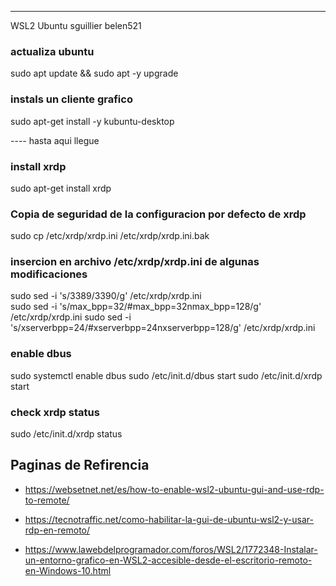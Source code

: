
---------------------------------------------------
WSL2 Ubuntu
sguillier belen521

### actualiza ubuntu
sudo apt update && sudo apt -y upgrade


### instals un cliente grafico
sudo apt-get install -y kubuntu-desktop

---- hasta aqui llegue



### install xrdp
sudo apt-get install xrdp

### Copia de seguridad de la configuracion por defecto de xrdp
sudo cp /etc/xrdp/xrdp.ini /etc/xrdp/xrdp.ini.bak

### insercion en archivo /etc/xrdp/xrdp.ini de algunas modificaciones
sudo sed -i 's/3389/3390/g' /etc/xrdp/xrdp.ini  
sudo sed -i 's/max_bpp=32/#max_bpp=32nmax_bpp=128/g' /etc/xrdp/xrdp.ini
sudo sed -i 's/xserverbpp=24/#xserverbpp=24nxserverbpp=128/g' /etc/xrdp/xrdp.ini


### enable dbus
sudo systemctl enable dbus
sudo /etc/init.d/dbus start
sudo /etc/init.d/xrdp start
### check xrdp status
sudo /etc/init.d/xrdp status




## Paginas de Refirencia
* https://websetnet.net/es/how-to-enable-wsl2-ubuntu-gui-and-use-rdp-to-remote/
* https://tecnotraffic.net/como-habilitar-la-gui-de-ubuntu-wsl2-y-usar-rdp-en-remoto/

* https://www.lawebdelprogramador.com/foros/WSL2/1772348-Instalar-un-entorno-grafico-en-WSL2-accesible-desde-el-escritorio-remoto-en-Windows-10.html



